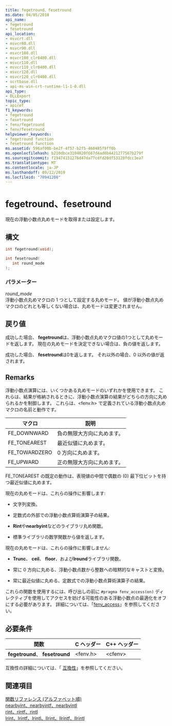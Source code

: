 ```yaml
---
title: fegetround、fesetround
ms.date: 04/05/2018
api_name:
- fegetround
- fesetround
api_location:
- msvcrt.dll
- msvcr80.dll
- msvcr90.dll
- msvcr100.dll
- msvcr100_clr0400.dll
- msvcr110.dll
- msvcr110_clr0400.dll
- msvcr120.dll
- msvcr120_clr0400.dll
- ucrtbase.dll
- api-ms-win-crt-runtime-l1-1-0.dll
api_type:
- DLLExport
topic_type:
- apiref
f1_keywords:
- fegetround
- fesetround
- fenv/fegetround
- fenv/fesetround
helpviewer_keywords:
- fegetround function
- fesetround function
ms.assetid: 596af00b-be2f-4f57-b2f5-460485f9ff0b
ms.openlocfilehash: b210dbce3104820f667d4ad0b4421277567b279f
ms.sourcegitcommit: f19474151276d47da77cdfd20df53128fdcc3ea7
ms.translationtype: MT
ms.contentlocale: ja-JP
ms.lasthandoff: 09/12/2019
ms.locfileid: "70941208"
---
```

# <a name="fegetround-fesetround"></a>fegetround、fesetround

現在の浮動小数点丸めモードを取得または設定します。

## <a name="syntax"></a>構文

```C
int fegetround(void);

int fesetround(
   int round_mode
);
```

### <a name="parameters"></a>パラメーター

*round_mode*<br/>
浮動小数点丸めマクロの 1 つとして設定する丸めモード。 値が浮動小数点丸めマクロのどれとも等しくない場合は、丸めモードは変更されません。

## <a name="return-value"></a>戻り値

成功した場合、 **fegetround**は、浮動小数点丸めマクロ値の1つとして丸めモードを返します。 現在の丸めモードを決定できない場合は、負の値を返します。

成功した場合、 **fesetround**は0を返します。 それ以外の場合、0 以外の値が返されます。

## <a name="remarks"></a>Remarks

浮動小数点演算には、いくつかある丸めモードのいずれかを使用できます。 これらは、結果が格納されるときに、浮動小数点演算の結果がどちらの方向に丸められるかを制御します。 これらは、\<fenv.h> で定義されている浮動小数点丸めマクロの名前と動作です。

|マクロ|説明|
|-----------|-----------------|
|FE_DOWNWARD|負の無限大方向に丸めます。|
|FE_TONEAREST|最近似値に丸めます。|
|FE_TOWARDZERO|0 方向に丸めます。|
|FE_UPWARD|正の無限大方向に丸めます。|

FE_TONEAREST の既定の動作は、表現値の中間で偶数の (0) 最下位ビットを持つ最近似値に丸めます。

現在の丸めモードは、これらの操作に影響します:

- 文字列変換。

- 定数式の外部での浮動小数点算術演算子の結果。

- **Rint**や**nearbyint**などのライブラリ丸め関数。

- 標準ライブラリの数学関数から値を返します。

現在の丸めモードは、これらの操作に影響しません:

- **Trunc**、 **ceil**、 **floor**、および**lround**ライブラリ関数。

- 常に 0 方向に丸める、浮動小数点数から整数への暗黙的なキャストと変換。

- 常に最近似値に丸める、定数式での浮動小数点算術演算子の結果。

これらの関数を使用するには、呼び出しの前に `#pragma fenv_access(on)` ディレクティブを使用してアクセスを妨げる可能性のある浮動小数点の最適化をオフにする必要があります。 詳細については、「[fenv_access](../../preprocessor/fenv-access.md)」を参照してください。

## <a name="requirements"></a>必要条件

|関数|C ヘッダー|C++ ヘッダー|
|--------------|--------------|------------------|
|**fegetround**、 **fesetround**|\<fenv.h>|\<cfenv>|

互換性の詳細については、「 [互換性](../../c-runtime-library/compatibility.md)」を参照してください。

## <a name="see-also"></a>関連項目

[関数リファレンス (アルファベット順)](crt-alphabetical-function-reference.md)<br/>
[nearbyint、nearbyintf、nearbyintl](nearbyint-nearbyintf-nearbyintl1.md)<br/>
[rint、rintf、rintl](rint-rintf-rintl.md)<br/>
[lrint、lrintf、lrintl、llrint、llrintf、llrintl](lrint-lrintf-lrintl-llrint-llrintf-llrintl.md)<br/>
